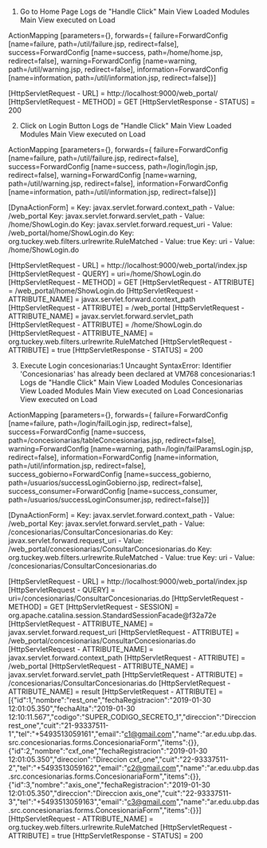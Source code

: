 1) Go to Home Page
Logs de "Handle Click"
Main View Loaded Modules
Main View executed on Load

ActionMapping [parameters={}, forwards={
    failure=ForwardConfig [name=failure, path=/util/failure.jsp, redirect=false],
    success=ForwardConfig [name=success, path=/home/home.jsp, redirect=false], 
    warning=ForwardConfig [name=warning, path=/util/warning.jsp, redirect=false], information=ForwardConfig [name=information, path=/util/information.jsp, redirect=false]}]

[HttpServletRequest - URL] = http://localhost:9000/web_portal/
[HttpServletRequest - METHOD] = GET
[HttpServletResponse - STATUS] = 200

2) Click on Login Button
Logs de "Handle Click"
Main View Loaded Modules
Main View executed on Load

ActionMapping [parameters={}, forwards={
    failure=ForwardConfig [name=failure, path=/util/failure.jsp, redirect=false], 
    success=ForwardConfig [name=success, path=/login/login.jsp, redirect=false], 
    warning=ForwardConfig [name=warning, path=/util/warning.jsp, redirect=false], 
    information=ForwardConfig [name=information, path=/util/information.jsp, redirect=false]}]

[DynaActionForm] = 
    Key: javax.servlet.forward.context_path - Value: /web_portal
    Key: javax.servlet.forward.servlet_path - Value: /home/ShowLogin.do
    Key: javax.servlet.forward.request_uri - Value: /web_portal/home/ShowLogin.do
    Key: org.tuckey.web.filters.urlrewrite.RuleMatched - Value: true
    Key: uri - Value: /home/ShowLogin.do

[HttpServletRequest - URL] = http://localhost:9000/web_portal/index.jsp
[HttpServletRequest - QUERY] = uri=/home/ShowLogin.do
[HttpServletRequest - METHOD] = GET
[HttpServletRequest - ATTRIBUTE] = /web_portal/home/ShowLogin.do
[HttpServletRequest - ATTRIBUTE_NAME] = javax.servlet.forward.context_path
[HttpServletRequest - ATTRIBUTE] = /web_portal
[HttpServletRequest - ATTRIBUTE_NAME] = javax.servlet.forward.servlet_path
[HttpServletRequest - ATTRIBUTE] = /home/ShowLogin.do
[HttpServletRequest - ATTRIBUTE_NAME] = org.tuckey.web.filters.urlrewrite.RuleMatched
[HttpServletRequest - ATTRIBUTE] = true
[HttpServletResponse - STATUS] = 200

3) Execute Login
concesionarias:1 Uncaught SyntaxError: Identifier 'Concesionarias' has already been declared
    at VM768 concesionarias:1
Logs de "Handle Click"
Main View Loaded Modules
Concesionarias View Loaded Modules
Main View executed on Load
Concesionarias View executed on Load

ActionMapping [parameters={}, forwards={
    failure=ForwardConfig [name=failure, path=/login/failLogin.jsp, redirect=false], 
    success=ForwardConfig [name=success, path=/concesionarias/tableConcesionarias.jsp, redirect=false], warning=ForwardConfig [name=warning, path=/login/failParamsLogin.jsp, redirect=false], information=ForwardConfig [name=information, path=/util/information.jsp, redirect=false], success_gobierno=ForwardConfig [name=success_gobierno, path=/usuarios/successLoginGobierno.jsp, redirect=false], 
    success_consumer=ForwardConfig [name=success_consumer, path=/usuarios/successLoginConsumer.jsp, redirect=false]}]

[DynaActionForm] = 
    Key: javax.servlet.forward.context_path - Value: /web_portal
    Key: javax.servlet.forward.servlet_path - Value: /concesionarias/ConsultarConcesionarias.do
    Key: javax.servlet.forward.request_uri - Value: /web_portal/concesionarias/ConsultarConcesionarias.do
    Key: org.tuckey.web.filters.urlrewrite.RuleMatched - Value: true
    Key: uri - Value: /concesionarias/ConsultarConcesionarias.do

[HttpServletRequest - URL] = http://localhost:9000/web_portal/index.jsp
[HttpServletRequest - QUERY] = uri=/concesionarias/ConsultarConcesionarias.do
[HttpServletRequest - METHOD] = GET
[HttpServletRequest - SESSION] = org.apache.catalina.session.StandardSessionFacade@f32a72e
[HttpServletRequest - ATTRIBUTE_NAME] = javax.servlet.forward.request_uri
[HttpServletRequest - ATTRIBUTE] = /web_portal/concesionarias/ConsultarConcesionarias.do
[HttpServletRequest - ATTRIBUTE_NAME] = javax.servlet.forward.context_path
[HttpServletRequest - ATTRIBUTE] = /web_portal
[HttpServletRequest - ATTRIBUTE_NAME] = javax.servlet.forward.servlet_path
[HttpServletRequest - ATTRIBUTE] = /concesionarias/ConsultarConcesionarias.do
[HttpServletRequest - ATTRIBUTE_NAME] = result
[HttpServletRequest - ATTRIBUTE] = [{"id":1,"nombre":"rest_one","fechaRegistracion":"2019-01-30 12:01:05.350","fechaAlta":"2019-01-30 12:10:11.567","codigo":"SUPER_CODIGO_SECRETO_1","direccion":"Direccion rest_one","cuit":"21-93337511-1","tel":"+5493513059161","email":"c1@gmail.com","name":"ar.edu.ubp.das.src.concesionarias.forms.ConcesionariaForm","items":{}}, {"id":2,"nombre":"cxf_one","fechaRegistracion":"2019-01-30 12:01:05.350","direccion":"Direccion cxf_one","cuit":"22-93337511-2","tel":"+5493513059162","email":"c2@gmail.com","name":"ar.edu.ubp.das.src.concesionarias.forms.ConcesionariaForm","items":{}}, {"id":3,"nombre":"axis_one","fechaRegistracion":"2019-01-30 12:01:05.350","direccion":"Direccion axis_one","cuit":"22-93337511-3","tel":"+5493513059163","email":"c3@gmail.com","name":"ar.edu.ubp.das.src.concesionarias.forms.ConcesionariaForm","items":{}}]
[HttpServletRequest - ATTRIBUTE_NAME] = org.tuckey.web.filters.urlrewrite.RuleMatched
[HttpServletRequest - ATTRIBUTE] = true
[HttpServletResponse - STATUS] = 200